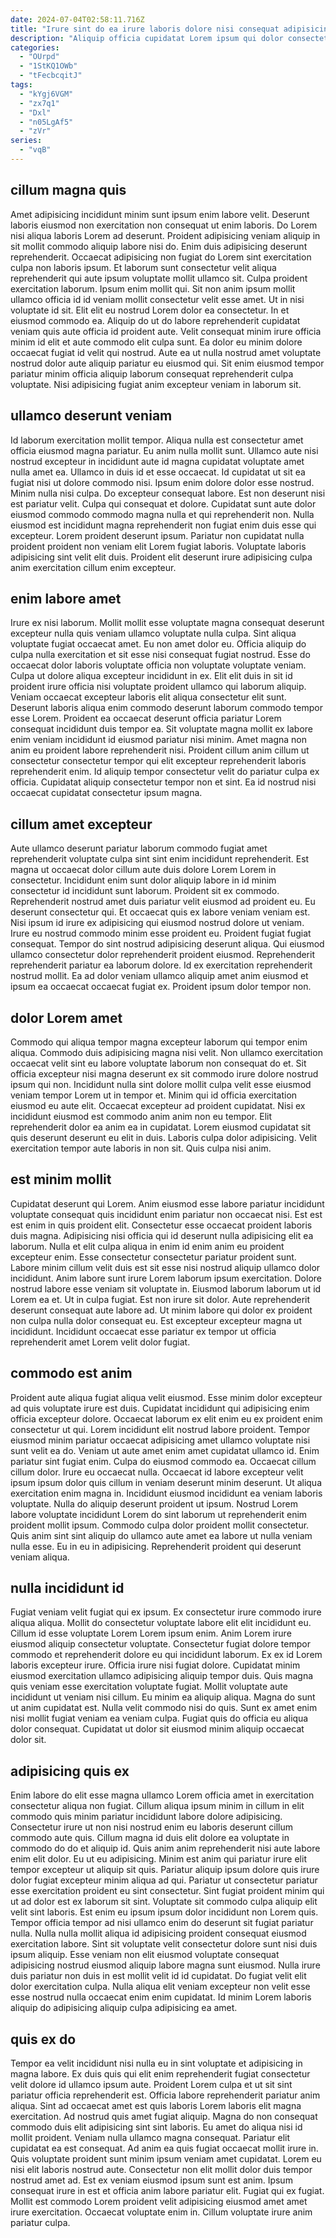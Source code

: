 ```yaml
---
date: 2024-07-04T02:58:11.716Z
title: "Irure sint do ea irure laboris dolore nisi consequat adipisicing amet."
description: "Aliquip officia cupidatat Lorem ipsum qui dolor consectetur ipsum officia eu duis. Nulla consequat proident laborum aute voluptate ea officia Lorem."
categories:
  - "OUrpd"
  - "1StKQ1OWb"
  - "tFecbcqitJ"
tags:
  - "kYgj6VGM"
  - "zx7q1"
  - "Dxl"
  - "n05LgAf5"
  - "zVr"
series:
  - "vqB"
---
```



## cillum magna quis

Amet adipisicing incididunt minim sunt ipsum enim labore velit. Deserunt laboris eiusmod non exercitation non consequat ut enim laboris. Do Lorem nisi aliqua laboris Lorem ad deserunt. Proident adipisicing veniam aliquip in sit mollit commodo aliquip labore nisi do. Enim duis adipisicing deserunt reprehenderit. Occaecat adipisicing non fugiat do Lorem sint exercitation culpa non laboris ipsum. Et laborum sunt consectetur velit aliqua reprehenderit qui aute ipsum voluptate mollit ullamco sit.
Culpa proident exercitation laborum. Ipsum enim mollit qui. Sit non anim ipsum mollit ullamco officia id id veniam mollit consectetur velit esse amet. Ut in nisi voluptate id sit. Elit elit eu nostrud Lorem dolor ea consectetur.
In et eiusmod commodo ea. Aliquip do ut do labore reprehenderit cupidatat veniam quis aute officia id proident aute. Velit consequat minim irure officia minim id elit et aute commodo elit culpa sunt. Ea dolor eu minim dolore occaecat fugiat id velit qui nostrud. Aute ea ut nulla nostrud amet voluptate nostrud dolor aute aliquip pariatur eu eiusmod qui. Sit enim eiusmod tempor pariatur minim officia aliquip laborum consequat reprehenderit culpa voluptate. Nisi adipisicing fugiat anim excepteur veniam in laborum sit.

## ullamco deserunt veniam

Id laborum exercitation mollit tempor. Aliqua nulla est consectetur amet officia eiusmod magna pariatur. Eu anim nulla mollit sunt. Ullamco aute nisi nostrud excepteur in incididunt aute id magna cupidatat voluptate amet nulla amet ea. Ullamco in duis id et esse occaecat.
Id cupidatat ut sit ea fugiat nisi ut dolore commodo nisi. Ipsum enim dolore dolor esse nostrud. Minim nulla nisi culpa. Do excepteur consequat labore.
Est non deserunt nisi est pariatur velit. Culpa qui consequat et dolore. Cupidatat sunt aute dolor eiusmod commodo commodo magna nulla et qui reprehenderit non. Nulla eiusmod est incididunt magna reprehenderit non fugiat enim duis esse qui excepteur. Lorem proident deserunt ipsum. Pariatur non cupidatat nulla proident proident non veniam elit Lorem fugiat laboris. Voluptate laboris adipisicing sint velit elit duis. Proident elit deserunt irure adipisicing culpa anim exercitation cillum enim excepteur.

## enim labore amet

Irure ex nisi laborum. Mollit mollit esse voluptate magna consequat deserunt excepteur nulla quis veniam ullamco voluptate nulla culpa. Sint aliqua voluptate fugiat occaecat amet. Eu non amet dolor eu. Officia aliquip do culpa nulla exercitation et sit esse nisi consequat fugiat nostrud.
Esse do occaecat dolor laboris voluptate officia non voluptate voluptate veniam. Culpa ut dolore aliqua excepteur incididunt in ex. Elit elit duis in sit id proident irure officia nisi voluptate proident ullamco qui laborum aliquip. Veniam occaecat excepteur laboris elit aliqua consectetur elit sunt. Deserunt laboris aliqua enim commodo deserunt laborum commodo tempor esse Lorem.
Proident ea occaecat deserunt officia pariatur Lorem consequat incididunt duis tempor ea. Sit voluptate magna mollit ex labore enim veniam incididunt id eiusmod pariatur nisi minim. Amet magna non anim eu proident labore reprehenderit nisi. Proident cillum anim cillum ut consectetur consectetur tempor qui elit excepteur reprehenderit laboris reprehenderit enim. Id aliquip tempor consectetur velit do pariatur culpa ex officia. Cupidatat aliquip consectetur tempor non et sint. Ea id nostrud nisi occaecat cupidatat consectetur ipsum magna.

## cillum amet excepteur

Aute ullamco deserunt pariatur laborum commodo fugiat amet reprehenderit voluptate culpa sint sint enim incididunt reprehenderit. Est magna ut occaecat dolor cillum aute duis dolore Lorem Lorem in consectetur. Incididunt enim sunt dolor aliquip labore in id minim consectetur id incididunt sunt laborum. Proident sit ex commodo. Reprehenderit nostrud amet duis pariatur velit eiusmod ad proident eu. Eu deserunt consectetur qui. Et occaecat quis ex labore veniam veniam est. Nisi ipsum id irure ex adipisicing qui eiusmod nostrud dolore ut veniam.
Irure eu nostrud commodo minim esse proident eu. Proident fugiat fugiat consequat. Tempor do sint nostrud adipisicing deserunt aliqua. Qui eiusmod ullamco consectetur dolor reprehenderit proident eiusmod.
Reprehenderit reprehenderit pariatur ea laborum dolore. Id ex exercitation reprehenderit nostrud mollit. Ea ad dolor veniam ullamco aliquip amet anim eiusmod et ipsum ea occaecat occaecat fugiat ex. Proident ipsum dolor tempor non.

## dolor Lorem amet

Commodo qui aliqua tempor magna excepteur laborum qui tempor enim aliqua. Commodo duis adipisicing magna nisi velit. Non ullamco exercitation occaecat velit sint eu labore voluptate laborum non consequat do et. Sit officia excepteur nisi magna deserunt ex sit commodo irure dolore nostrud ipsum qui non.
Incididunt nulla sint dolore mollit culpa velit esse eiusmod veniam tempor Lorem ut in tempor et. Minim qui id officia exercitation eiusmod eu aute elit. Occaecat excepteur ad proident cupidatat. Nisi ex incididunt eiusmod est commodo anim anim non eu tempor.
Elit reprehenderit dolor ea anim ea in cupidatat. Lorem eiusmod cupidatat sit quis deserunt deserunt eu elit in duis. Laboris culpa dolor adipisicing. Velit exercitation tempor aute laboris in non sit. Quis culpa nisi anim.

## est minim mollit

Cupidatat deserunt qui Lorem. Anim eiusmod esse labore pariatur incididunt voluptate consequat quis incididunt enim pariatur non occaecat nisi. Est est est enim in quis proident elit. Consectetur esse occaecat proident laboris duis magna. Adipisicing nisi officia qui id deserunt nulla adipisicing elit ea laborum.
Nulla et elit culpa aliqua in enim id enim anim eu proident excepteur enim. Esse consectetur consectetur pariatur proident sunt. Labore minim cillum velit duis est sit esse nisi nostrud aliquip ullamco dolor incididunt. Anim labore sunt irure Lorem laborum ipsum exercitation.
Dolore nostrud labore esse veniam sit voluptate in. Eiusmod laborum laborum ut id Lorem ea et. Ut in culpa fugiat. Est non irure sit dolor. Aute reprehenderit deserunt consequat aute labore ad. Ut minim labore qui dolor ex proident non culpa nulla dolor consequat eu. Est excepteur excepteur magna ut incididunt. Incididunt occaecat esse pariatur ex tempor ut officia reprehenderit amet Lorem velit dolor fugiat.

## commodo est anim

Proident aute aliqua fugiat aliqua velit eiusmod. Esse minim dolor excepteur ad quis voluptate irure est duis. Cupidatat incididunt qui adipisicing enim officia excepteur dolore. Occaecat laborum ex elit enim eu ex proident enim consectetur ut qui.
Lorem incididunt elit nostrud labore proident. Tempor eiusmod minim pariatur occaecat adipisicing amet ullamco voluptate nisi sunt velit ea do. Veniam ut aute amet enim amet cupidatat ullamco id. Enim pariatur sint fugiat enim. Culpa do eiusmod commodo ea. Occaecat cillum cillum dolor. Irure eu occaecat nulla. Occaecat id labore excepteur velit ipsum ipsum dolor quis cillum in veniam deserunt minim deserunt.
Ut aliqua exercitation enim magna in. Incididunt eiusmod incididunt ea veniam laboris voluptate. Nulla do aliquip deserunt proident ut ipsum. Nostrud Lorem labore voluptate incididunt Lorem do sint laborum ut reprehenderit enim proident mollit ipsum. Commodo culpa dolor proident mollit consectetur. Quis anim sint sint aliquip do ullamco aute amet ea labore ut nulla veniam nulla esse. Eu in eu in adipisicing. Reprehenderit proident qui deserunt veniam aliqua.

## nulla incididunt id

Fugiat veniam velit fugiat qui ex ipsum. Ex consectetur irure commodo irure aliqua aliqua. Mollit do consectetur voluptate labore elit elit incididunt eu. Cillum id esse voluptate Lorem Lorem ipsum enim. Anim Lorem irure eiusmod aliquip consectetur voluptate. Consectetur fugiat dolore tempor commodo et reprehenderit dolore eu qui incididunt laborum.
Ex ex id Lorem laboris excepteur irure. Officia irure nisi fugiat dolore. Cupidatat minim eiusmod exercitation ullamco adipisicing aliquip tempor duis. Quis magna quis veniam esse exercitation voluptate fugiat. Mollit voluptate aute incididunt ut veniam nisi cillum. Eu minim ea aliquip aliqua.
Magna do sunt ut anim cupidatat est. Nulla velit commodo nisi do quis. Sunt ex amet enim nisi mollit fugiat veniam ea veniam culpa. Fugiat quis do officia eu aliqua dolor consequat. Cupidatat ut dolor sit eiusmod minim aliquip occaecat dolor sit.

## adipisicing quis ex

Enim labore do elit esse magna ullamco Lorem officia amet in exercitation consectetur aliqua non fugiat. Cillum aliqua ipsum minim in cillum in elit commodo quis minim pariatur incididunt labore dolore adipisicing. Consectetur irure ut non nisi nostrud enim eu laboris deserunt cillum commodo aute quis. Cillum magna id duis elit dolore ea voluptate in commodo do do et aliquip id. Quis anim anim reprehenderit nisi aute labore enim elit dolor. Eu ut eu adipisicing. Minim est anim qui pariatur irure elit tempor excepteur ut aliquip sit quis.
Pariatur aliquip ipsum dolore quis irure dolor fugiat excepteur minim aliqua ad qui. Pariatur ut consectetur pariatur esse exercitation proident eu sint consectetur. Sint fugiat proident minim qui ut ad dolor est ex laborum sit sint. Voluptate sit commodo culpa aliquip elit velit sint laboris. Est enim eu ipsum ipsum dolor incididunt non Lorem quis. Tempor officia tempor ad nisi ullamco enim do deserunt sit fugiat pariatur nulla.
Nulla nulla mollit aliqua id adipisicing proident consequat eiusmod exercitation labore. Sint sit voluptate velit consectetur dolore sunt nisi duis ipsum aliquip. Esse veniam non elit eiusmod voluptate consequat adipisicing nostrud eiusmod aliquip labore magna sunt eiusmod. Nulla irure duis pariatur non duis in est mollit velit id id cupidatat. Do fugiat velit elit dolor exercitation culpa. Nulla aliqua elit veniam excepteur non velit esse esse nostrud nulla occaecat enim enim cupidatat. Id minim Lorem laboris aliquip do adipisicing aliquip culpa adipisicing ea amet.

## quis ex do

Tempor ea velit incididunt nisi nulla eu in sint voluptate et adipisicing in magna labore. Ex duis quis qui elit enim reprehenderit fugiat consectetur velit dolore id ullamco ipsum aute. Proident Lorem culpa et ut sit sint pariatur officia reprehenderit est. Officia labore reprehenderit pariatur anim aliqua.
Sint ad occaecat amet est quis laboris Lorem laboris elit magna exercitation. Ad nostrud quis amet fugiat aliquip. Magna do non consequat commodo duis elit adipisicing sint sint laboris. Eu amet do aliqua nisi id mollit proident. Veniam nulla ullamco magna consequat. Pariatur elit cupidatat ea est consequat. Ad anim ea quis fugiat occaecat mollit irure in. Quis voluptate proident sunt minim ipsum veniam amet cupidatat.
Lorem eu nisi elit laboris nostrud aute. Consectetur non elit mollit dolor duis tempor nostrud amet ad. Est ex veniam eiusmod ipsum sunt est anim. Ipsum consequat irure in est et officia anim labore pariatur elit. Fugiat qui ex fugiat. Mollit est commodo Lorem proident velit adipisicing eiusmod amet amet irure exercitation. Occaecat voluptate enim in. Cillum voluptate irure anim pariatur culpa.

